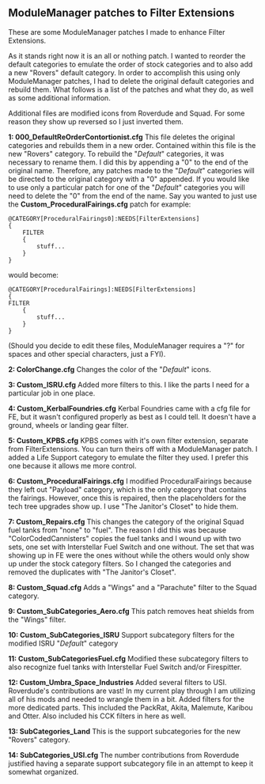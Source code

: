 ﻿

## ModuleManager patches to Filter Extensions

These are some ModuleManager patches I made to enhance Filter Extensions.

As it stands right now it is an all or nothing patch. I wanted to reorder the
default categories to emulate the order of stock categories and to also add
a new "Rovers" default category. In order to accomplish this using only
ModuleManager patches, I had to delete the original default categories and
rebuild them. What follows is a list of the patches and what they do, as well as some additional information.

Additional files are modified icons from Roverdude and Squad. For some reason they show up reversed so I just inverted them.

**1: 000_DefaultReOrderContortionist.cfg**
This file deletes the original categories and rebuilds them in a new order. Contained within this file is the new "Rovers" category. To rebuild the "*Default*" categories, it was necessary to rename them. I did this by appending a "0" to the end of the original name. Therefore, any patches made to the "*Default*" categories will be directed to the original category with a "0" appended. If you  would like to use only a particular patch for one of the "*Default*" categories you will need to delete the "0" from the end of the name. Say you wanted to just use the **Custom_ProceduralFairings.cfg** patch for example:

	@CATEGORY[ProceduralFairings0]:NEEDS[FilterExtensions]
	{
		FILTER
		{
			stuff...
		}
	}
    
would become:

	@CATEGORY[ProceduralFairings]:NEEDS[FilterExtensions]
	{
	FILTER
		{
			stuff...
		}
	}

(Should you decide to edit these files, ModuleManager requires a "?" for 
                spaces and other special characters, just a FYI).

**2: ColorChange.cfg**
Changes the color of the "*Default*" icons.

**3: Custom_ISRU.cfg**
Added more filters to this. I like the parts I need for a particular job in one place.

**4: Custom_KerbalFoundries.cfg**
Kerbal Foundries came with a cfg file for FE, but it wasn't configured properly as best as I could tell. It doesn't have a ground, wheels or landing gear filter.

**5: Custom_KPBS.cfg**
KPBS comes with it's own filter extension, separate from FilterExtensions. You can turn theirs off with a ModuleManager patch. I added a Life Support category to emulate the filter they used. I prefer this one because it allows me more control.

**6: Custom_ProceduralFairings.cfg**
I modified ProceduralFairings because they left out "Payload" category, which is the only category that contains the fairings. However, once this is repaired, then the placeholders for the tech tree upgrades show up. I use "The Janitor's Closet" to hide them.

**7: Custom_Repairs.cfg**
This changes the category of the original Squad fuel tanks from "none" to "fuel". The reason I did this was because "ColorCodedCannisters" copies the fuel tanks and I wound up with two sets, one set with Interstellar Fuel Switch and one without. The set that was showing up in FE were the ones without while the others would only show up under the stock category filters. So I changed the categories and removed the duplicates with "The Janitor's Closet".

**8: Custom_Squad.cfg**
Adds a "Wings" and a "Parachute" filter to the Squad category.

**9: Custom_SubCategories_Aero.cfg**
This patch removes heat shields from the "Wings" filter.

**10: Custom_SubCategories_ISRU**
Support subcategory filters for the modified ISRU "*Default*" category

**11: Custom_SubCategoriesFuel.cfg**
Modified these subcategory filters to also recognize fuel tanks with Interstellar Fuel Switch and/or Firespitter.

**12: Custom_Umbra_Space_Industries**
Added several filters to USI. Roverdude's contributions are vast! In my current play through I am utilizing all of his mods and needed to wrangle them in a bit. Added filters for the more dedicated parts. This included the PackRat, Akita,  Malemute, Karibou and Otter. Also included his CCK filters in here as well.

**13: SubCategories_Land**
This is the support subcategories for the new "Rovers" category.

**14: SubCategories_USI.cfg**
The number contributions from Roverdude justified having a separate support subcategory file in an attempt to keep it somewhat organized.


